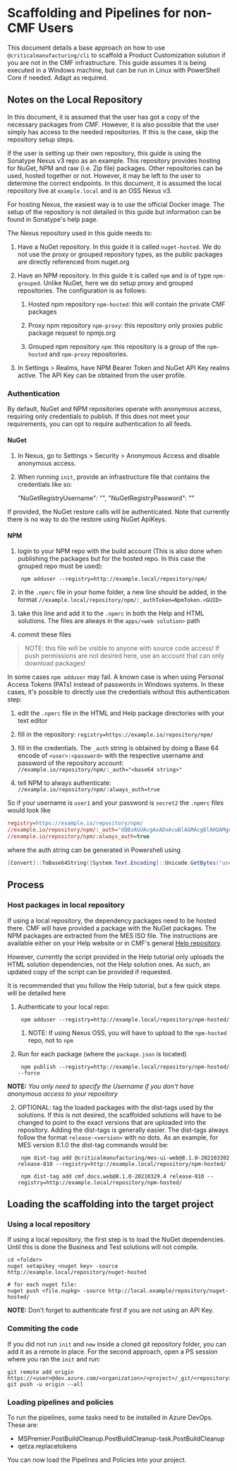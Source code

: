 # Scaffolding and Pipelines for non-CMF Users

This document details a base approach on how to use `@criticalmanufacturing/cli` to scaffold a Product Customization solution if you are not in the CMF infrastructure. This guide assumes it is being executed in a Windows machine, but can be run in Linux with PowerShell Core if needed. Adapt as required.

## Notes on the Local Repository
In this document, it is assumed that the user has got a copy of the necessary packages from CMF. However, it is also possible that the user simply has access to the needed repositories. If this is the case, skip the repository setup steps.

If the user is setting up their own repository, this guide is using the Sonatype Nexus v3 repo as an example. This repository provides hosting for NuGet, NPM and raw (i.e. Zip file) packages. Other repositories can be used, hosted together or not. However, it may be left to the user to determine the correct endpoints. In this document, it is assumed the local repository live at `example.local` and is an OSS Nexus v3.

For hosting Nexus, the easiest way is to use the official Docker image. The setup of the repository is not detailed in this guide but information can be found in Sonatype's help page.

The Nexus repository used in this guide needs to:

1. Have a NuGet repository. In this guide it is called `nuget-hosted`. We do not use the proxy or grouped repository types, as the public packages are directly referenced from nuget.org
1. Have an NPM repository. In this guide it is called `npm` and is of type `npm-grouped`. Unlike NuGet, here we do setup proxy and grouped repositories. The configuration is as follows:

    1. Hosted npm repository `npm-hosted`: this will contain the private CMF packages

    1. Proxy npm repository `npm-proxy`: this repository only proxies public package request to npmjs.org

    1. Grouped npm repository `npm`: this repository is a group of the `npm-hosted` and `npm-proxy` repositories.
1. In Settings > Realms, have NPM Bearer Token and NuGet API Key realms active. The API Key can be obtained from the user profile.

### Authentication
By default, NuGet and NPM repositories operate with anonymous access, requiring only credentials to publish. If this does not meet your requirements, you can opt to require authentication to all feeds.

#### NuGet
1. In Nexus, go to Settings > Security > Anonymous Access and disable anonymous access.
1. When running `init`, provide an infrastructure file that contains the credentials like so:

    "NuGetRegistryUsername": "<user>",
    "NuGetRegistryPassword": "<password>"

If provided, the NuGet restore calls will be authenticated. Note that currently there is no way to do the restore using NuGet ApiKeys.

#### <a id="npmauth"></a> NPM
1. login to your NPM repo with the build account (This is also done when publishing the packages but for the hosted repo. In this case the grouped repo must be used):

        npm adduser --registry=http://example.local/repository/npm/
    
1. in the `.npmrc` file in your home folder, a new line should be added, in the format `//example.local/repository/npm/:_authToken=NpmToken.<GUID>`

1. take this line and add it to the `.npmrc` in both the Help and HTML solutions. The files are always in the `apps/<web solution>` path

1. commit these files

> NOTE: this file will be visible to anyone with source code access! If push permissions are not desired here, use an account that can only download packages!

In some cases `npm adduser` may fail. A known case is when using Personal Access Tokens (PATs) instead of passwords in Windows systems. In these cases, it's possible to directly use the credentials without this authentication step:

1. edit the `.npmrc` file in the HTML and Help package directories with your text editor

1. fill in the repository: `registry=https://example.io/repository/npm/`

1. fill in the credentials. The `_auth` string is obtained by doing a Base 64 encode of `<user>:<password>` with the respective username and password of the repository account: `//example.io/repository/npm/:_auth="<base64 string>"`

1. tell NPM to always authenticate: `//example.io/repository/npm/:always_auth=true`

So if your username is `user1` and your password is `secret2` the `.npmrc` files would look like
```ini
registry=https://example.io/repository/npm/
//example.io/repository/npm/:_auth="dQBzAGUAcgAxADoAcwBlAGMAcgBlAHQAMgA=" 
//example.io/repository/npm/:always_auth=true
```

where the auth string can be generated in Powershell using
```powershell
[Convert]::ToBase64String([System.Text.Encoding]::Unicode.GetBytes("user1:secret2"))
```
## Process

### Host packages in local repository
If using a local repository, the dependency packages need to be hosted there. CMF will have provided a package with the NuGet packages. The NPM packages are extracted from the MES ISO file. The instructions are available either on your Help website or in CMF's general [Help repository](https://help.criticalmanufacturing.com/Development/Tutorial%3EPresentation%3Elocalrepository).

However, currently the script provided in the Help tutorial only uploads the HTML solution dependencies, not the Help solution ones. As such, an updated copy of the script can be provided if requested.

It is recommended that you follow the Help tutorial, but a few quick steps will be detailed here

1. Authenticate to your local repo: 

        npm adduser --registry=http://example.local/repository/npm-hosted/

    1. NOTE: If using Nexus OSS, you will have to upload to the `npm-hosted` repo, not to `npm`

1. Run for each package (where the `package.json` is located)

        npm publish --registry=http://example.local/repository/npm-hosted/ --force

**NOTE:** *You only need to specify the Username if you don't have anonymous access to your repository* 

2. OPTIONAL: tag the loaded packages with the dist-tags used by the solutions. If this is not desired, the scaffolded solutions will have to be changed to point to the exact versions that are uploaded into the repository. Adding the dist-tags is generally easier. The dist-tags always follow the format `release-<version>` with no dots. As an example, for MES version 8.1.0 the dist-tag commands would be:

        npm dist-tag add @criticalmanufacturing/mes-ui-web@8.1.0-202103302 release-810 --registry=http://example.local/repository/npm-hosted/
	    
        npm dist-tag add cmf.docs.web@8.1.0-20210329.4 release-810 --registry=http://example.local/repository/npm-hosted/

## Loading the scaffolding into the target project

### Using a local repository
If using a local repository, the first step is to load the NuGet dependencies. Until this is done the Business and Test solutions will not compile. 

```
cd <folder>
nuget setapikey <nuget key> -source http://example.local/repository/nuget-hosted

# for each nuget file:
nuget push <file.nupkg> -source http://local.example/repository/nuget-hosted/
```

**NOTE:** Don't forget to authenticate first if you are not using an API Key.

### Commiting the code
If you did not run `init` and `new` inside a cloned git repository folder, you can add it as a remote in place. For the second approach, open a PS session where you ran the `init` and run:

```
git remote add origin https://<user>@dev.azure.com/<organization>/<project>/_git/<repository>
git push -u origin --all
```

### Loading pipelines and policies
To run the pipelines, some tasks need to be installed in Azure DevOps. These are:

-	MSPremier.PostBuildCleanup.PostBuildCleanup-task.PostBuildCleanup
-	qetza.replacetokens

You can now load the Pipelines and Policies into your project.